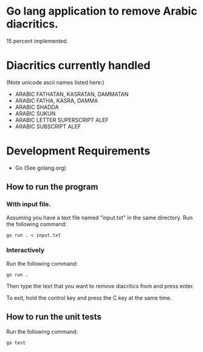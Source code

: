 # Go lang application to remove Arabic diacritics.
15 percent implemented.

# Diacritics currently handled
(Note unicode ascii names listed here:)
- ARABIC FATHATAN, KASRATAN, DAMMATAN
- ARABIC FATHA, KASRA, DAMMA
- ARABIC SHADDA
- ARABIC SUKUN
- ARABIC LETTER SUPERSCRIPT ALEF
- ARABIC SUBSCRIPT ALEF

# Development Requirements
- Go (See golang.org)

## How to run the program
### With input file.
Assuming you have a text file named "input.txt" in the same directory.
Run the following command:

`go run . < input.txt`

### Interactively
Run the following command:

`go run .`

Then type the text that you want to remove diacritics from and press enter.

To exit, hold the control key and press the C key at the same time.

## How to run the unit tests
Run the following command:

`go test`